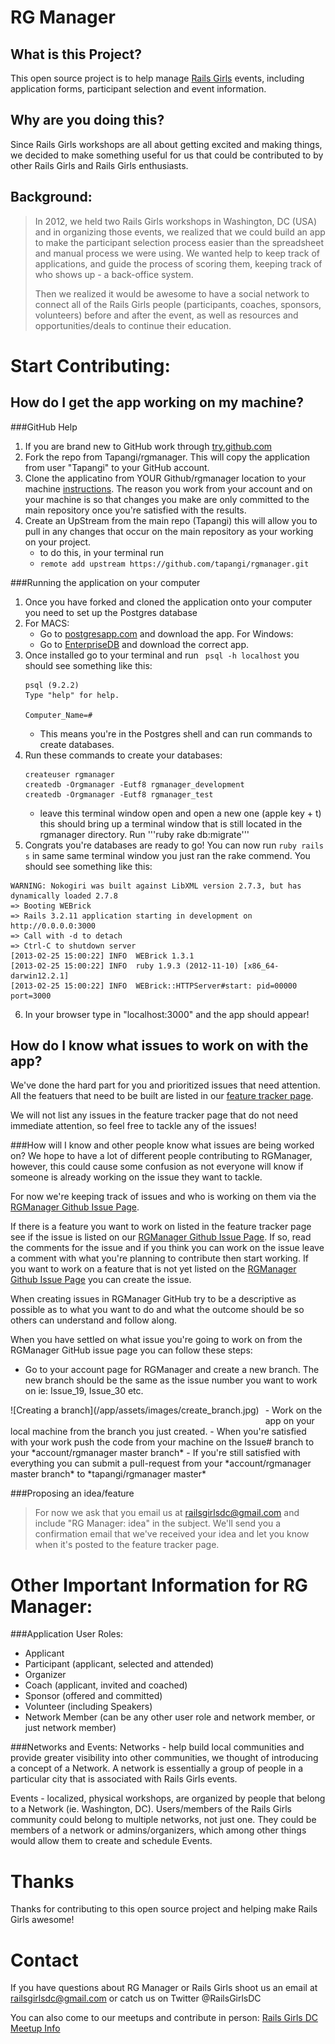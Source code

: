 RG Manager
===========

What is this Project?
---------------------
This open source project is to help manage [Rails Girls](http://railsgirls.com/) events, including application forms, participant selection and event information.  

Why are you doing this?
-----------------------
Since Rails Girls workshops are all about getting excited and making things, we decided to make something useful for us that could be contributed to by other Rails Girls and Rails Girls enthusiasts.

Background:
-----------
>In 2012, we held two Rails Girls workshops in Washington, DC (USA) and in organizing those events, we realized that we could build an app to make the participant selection process easier than the spreadsheet and manual process we were using. We wanted help to keep track of applications, and guide the process of scoring them, keeping track of who shows up - a back-office system.
>
>Then we realized it would be awesome to have a social network to connect all of the Rails Girls people (participants, coaches, sponsors, volunteers) before and after the event, as well as resources and opportunities/deals to continue their education.

Start Contributing:
====================
How do I get the app working on my machine?
-------------------------------------------
###GitHub Help
1. If you are brand new to GitHub work through [try.github.com](try.github.com)
2. Fork the repo from Tapangi/rgmanager.  This will copy the application from user "Tapangi" to your GitHub account.  
3. Clone the applicatino from YOUR Github/rgmanager location to your machine [instructions](https://help.github.com/articles/fork-a-repo).  The reason you work from your account and on your machine is so that changes you make are only committed to the main repository once you're satisfied with the results.
4. Create an UpStream from the main repo (Tapangi) this will allow you to pull in any changes that occur on the main repository as your working on your project.
    - to do this, in your terminal run
    - ```remote add upstream https://github.com/tapangi/rgmanager.git```

###Running the application on your computer
1. Once you have forked and cloned the application onto your computer you need to set up the Postgres database
2. For MACS: 
    - Go to [postgresapp.com](http://postgresapp.com/) and download the app.
For Windows:
    - Go to [EnterpriseDB](http://www.enterprisedb.com/products-services-training/pgdownload#windows) and download the correct app.
3. Once installed go to your terminal and run ``` psql -h localhost``` you should see something like this: 
    ```
    psql (9.2.2)
    Type "help" for help.

    Computer_Name=# 
    ```
    - This means you're in the Postgres shell and can run commands to create databases.
4. Run these commands to create your databases:
    ```
    createuser rgmanager
    createdb -Orgmanager -Eutf8 rgmanager_development
    createdb -Orgmanager -Eutf8 rgmanager_test
    ```
    - leave this terminal window open and open a new one (apple key + t) this should bring up a terminal window that is still located in the rgmanager directory. Run '''ruby rake db:migrate'''
5. Congrats you're databases are ready to go! You can now run ```ruby rails s``` in same same terminal window you just ran the rake commend.  You should see something like this:
```
WARNING: Nokogiri was built against LibXML version 2.7.3, but has dynamically loaded 2.7.8
=> Booting WEBrick
=> Rails 3.2.11 application starting in development on http://0.0.0.0:3000
=> Call with -d to detach
=> Ctrl-C to shutdown server
[2013-02-25 15:00:22] INFO  WEBrick 1.3.1
[2013-02-25 15:00:22] INFO  ruby 1.9.3 (2012-11-10) [x86_64-darwin12.2.1]
[2013-02-25 15:00:22] INFO  WEBrick::HTTPServer#start: pid=00000 port=3000
```
6.  In your browser type in "localhost:3000" and the app should appear!

How do I know what issues to work on with the app?
--------------------------------------------------
We've done the hard part for you and prioritized issues that need attention.  All the featuers that need to be built are listed in our [feature tracker page](https://www.pivotaltracker.com/projects/700251/).

We will not list any issues in the feature tracker page that do not need immediate attention, so feel free to tackle any of the issues!

###How will I know and other people know what issues are being worked on?
We hope to have a lot of different people contributing to RGManager, however, this could cause some confusion as not everyone will know if someone is already working on the issue they want to tackle.

For now we're keeping track of issues and who is working on them via the [RGManager Github Issue Page](https://github.com/tapangi/rgmanager/issues?state=open).

If there is a feature you want to work on listed in the feature tracker page see if the issue is listed on our [RGManager Github Issue Page](https://github.com/tapangi/rgmanager/issues?state=open).  If so, read the comments for the issue and if you think you can work on the issue leave a comment with what you're planning to contribute then start working. If you want to work on a feature that is not yet listed on the [RGManager Github Issue Page](https://github.com/tapangi/rgmanager/issues?state=open) you can create the issue.

When creating issues in RGManager GitHub try to be a descriptive as possible as to what you want to do and what the outcome should be so others can understand and follow along.

When you have settled on what issue you're going to work on from the RGManager GitHub issue page you can follow these steps:
- Go to your account page for RGManager and create a new branch.  The new branch should be the same as the issue number you want to work on ie: Issue_19, Issue_30 etc. 
<div style="float:left;margin:0 10px 10px 0" markdown="1">
![Creating a branch](/app/assets/images/create_branch.jpg)</div>
- Work on the app on your local machine from the branch you just created.
- When you're satisfied with your work push the code from your machine on the Issue# branch to your *account/rgmanager master branch*
- If you're still satisfied with everything you can submit a pull-request from your *account/rgmanager master branch* to *tapangi/rgmanager master*

###Proposing an idea/feature
>For now we ask that you email us at railsgirlsdc@gmail.com and include "RG Manager: idea" in the subject.  We'll send you a confirmation email that we've received your idea and let you know when it's posted to the feature tracker page.


Other Important Information for RG Manager:
===========================================
###Application User Roles:
-  Applicant
-  Participant (applicant, selected and attended)
-  Organizer
-  Coach (applicant, invited and coached)
-  Sponsor (offered and committed)
-  Volunteer (including Speakers)
-  Network Member (can be any other user role and network member, or just network member)

###Networks and Events:
Networks - help build local communities and provide greater visibility into other communities, we thought of introducing a concept of a Network. A network is essentially a group of people in a particular city that is associated with Rails Girls events. 

Events - localized, physical workshops, are organized by people that belong to a Network (ie. Washington, DC). Users/members of the Rails Girls community could belong to multiple networks, not just one. They could be members of a network or admins/organizers, which among other things would allow them to create and schedule Events. 

Thanks
=======
Thanks for contributing to this open source project and helping make Rails Girls awesome!  

Contact
========
If you have questions about RG Manager or Rails Girls shoot us an email at railsgirlsdc@gmail.com or catch us on Twitter @RailsGirlsDC

You can also come to our meetups and contribute in person: [Rails Girls DC Meetup Info](http://www.meetup.com/Rails-Girls/Washington-DC/)
